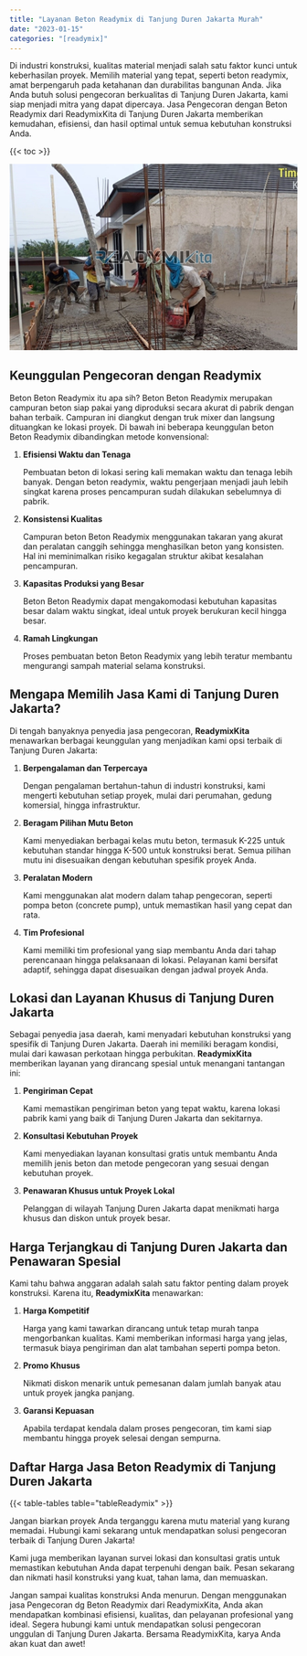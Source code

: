 ```yaml
---
title: "Layanan Beton Readymix di Tanjung Duren Jakarta Murah"
date: "2023-01-15"
categories: "[readymix]"
---
```


Di industri konstruksi, kualitas material menjadi salah satu faktor kunci untuk keberhasilan proyek. Memilih material yang tepat, seperti beton readymix, amat berpengaruh pada ketahanan dan durabilitas bangunan Anda. Jika Anda butuh solusi pengecoran berkualitas di Tanjung Duren Jakarta, kami siap menjadi mitra yang dapat dipercaya. Jasa Pengecoran dengan Beton Readymix dari ReadymixKita di Tanjung Duren Jakarta memberikan kemudahan, efisiensi, dan hasil optimal untuk semua kebutuhan konstruksi Anda.

{{< toc >}}

![Layanan Beton Readymix di Tanjung Duren Jakarta Murah](/images/readymix/cor-readymix-23.jpg)

## Keunggulan Pengecoran dengan Readymix

Beton Beton Readymix itu apa sih? Beton Beton Readymix merupakan campuran beton siap pakai yang diproduksi secara akurat di pabrik dengan bahan terbaik. Campuran ini diangkut dengan truk mixer dan langsung dituangkan ke lokasi proyek. Di bawah ini beberapa keunggulan beton Beton Readymix dibandingkan metode konvensional:

1. **Efisiensi Waktu dan Tenaga**

   Pembuatan beton di lokasi sering kali memakan waktu dan tenaga lebih banyak. Dengan beton readymix, waktu pengerjaan menjadi jauh lebih singkat karena proses pencampuran sudah dilakukan sebelumnya di pabrik.

2. **Konsistensi Kualitas**

   Campuran beton Beton Readymix menggunakan takaran yang akurat dan peralatan canggih sehingga menghasilkan beton yang konsisten. Hal ini meminimalkan risiko kegagalan struktur akibat kesalahan pencampuran.

3. **Kapasitas Produksi yang Besar**

   Beton Beton Readymix dapat mengakomodasi kebutuhan kapasitas besar dalam waktu singkat, ideal untuk proyek berukuran kecil hingga besar.

4. **Ramah Lingkungan**

   Proses pembuatan beton Beton Readymix yang lebih teratur membantu mengurangi sampah material selama konstruksi.

## Mengapa Memilih Jasa Kami di Tanjung Duren Jakarta?

Di tengah banyaknya penyedia jasa pengecoran, **ReadymixKita** menawarkan berbagai keunggulan yang menjadikan kami opsi terbaik di Tanjung Duren Jakarta:

1. **Berpengalaman dan Terpercaya**

   Dengan pengalaman bertahun-tahun di industri konstruksi, kami mengerti kebutuhan setiap proyek, mulai dari perumahan, gedung komersial, hingga infrastruktur.

2. **Beragam Pilihan Mutu Beton**

   Kami menyediakan berbagai kelas mutu beton, termasuk K-225 untuk kebutuhan standar hingga K-500 untuk konstruksi berat. Semua pilihan mutu ini disesuaikan dengan kebutuhan spesifik proyek Anda.

3. **Peralatan Modern**

   Kami menggunakan alat modern dalam tahap pengecoran, seperti pompa beton (concrete pump), untuk memastikan hasil yang cepat dan rata.

4. **Tim Profesional**

   Kami memiliki tim profesional yang siap membantu Anda dari tahap perencanaan hingga pelaksanaan di lokasi. Pelayanan kami bersifat adaptif, sehingga dapat disesuaikan dengan jadwal proyek Anda.

## Lokasi dan Layanan Khusus di Tanjung Duren Jakarta

Sebagai penyedia jasa daerah, kami menyadari kebutuhan konstruksi yang spesifik di Tanjung Duren Jakarta. Daerah ini memiliki beragam kondisi, mulai dari kawasan perkotaan hingga perbukitan. **ReadymixKita** memberikan layanan yang dirancang spesial untuk menangani tantangan ini:

1. **Pengiriman Cepat**

   Kami memastikan pengiriman beton yang tepat waktu, karena lokasi pabrik kami yang baik di Tanjung Duren Jakarta dan sekitarnya.

2. **Konsultasi Kebutuhan Proyek**

   Kami menyediakan layanan konsultasi gratis untuk membantu Anda memilih jenis beton dan metode pengecoran yang sesuai dengan kebutuhan proyek.

3. **Penawaran Khusus untuk Proyek Lokal**

   Pelanggan di wilayah Tanjung Duren Jakarta dapat menikmati harga khusus dan diskon untuk proyek besar.

## Harga Terjangkau di Tanjung Duren Jakarta dan Penawaran Spesial

Kami tahu bahwa anggaran adalah salah satu faktor penting dalam proyek konstruksi. Karena itu, **ReadymixKita** menawarkan:

1. **Harga Kompetitif**

   Harga yang kami tawarkan dirancang untuk tetap murah tanpa mengorbankan kualitas. Kami memberikan informasi harga yang jelas, termasuk biaya pengiriman dan alat tambahan seperti pompa beton.

2. **Promo Khusus**

   Nikmati diskon menarik untuk pemesanan dalam jumlah banyak atau untuk proyek jangka panjang.

3. **Garansi Kepuasan**

   Apabila terdapat kendala dalam proses pengecoran, tim kami siap membantu hingga proyek selesai dengan sempurna.

## Daftar Harga Jasa Beton Readymix di Tanjung Duren Jakarta

{{< table-tables table="tableReadymix" >}}

Jangan biarkan proyek Anda terganggu karena mutu material yang kurang memadai. Hubungi kami sekarang untuk mendapatkan solusi pengecoran terbaik di Tanjung Duren Jakarta!

Kami juga memberikan layanan survei lokasi dan konsultasi gratis untuk memastikan kebutuhan Anda dapat terpenuhi dengan baik. Pesan sekarang dan nikmati hasil konstruksi yang kuat, tahan lama, dan memuaskan.

Jangan sampai kualitas konstruksi Anda menurun. Dengan menggunakan jasa Pengecoran dg Beton Readymix dari ReadymixKita, Anda akan mendapatkan kombinasi efisiensi, kualitas, dan pelayanan profesional yang ideal. Segera hubungi kami untuk mendapatkan solusi pengecoran unggulan di Tanjung Duren Jakarta. Bersama ReadymixKita, karya Anda akan kuat dan awet!